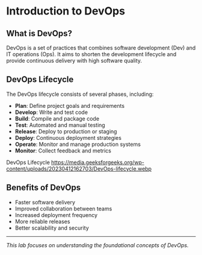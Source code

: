 

# Introduction to DevOps

## What is DevOps?

DevOps is a set of practices that combines software development (Dev) and IT operations (Ops). It aims to shorten the development lifecycle and provide continuous delivery with high software quality.

## DevOps Lifecycle

The DevOps lifecycle consists of several phases, including:

- **Plan**: Define project goals and requirements  
- **Develop**: Write and test code  
- **Build**: Compile and package code  
- **Test**: Automated and manual testing  
- **Release**: Deploy to production or staging  
- **Deploy**: Continuous deployment strategies  
- **Operate**: Monitor and manage production systems  
- **Monitor**: Collect feedback and metrics  

DevOps Lifecycle https://media.geeksforgeeks.org/wp-content/uploads/20230412162703/DevOps-lifecycle.webp

## Benefits of DevOps

- Faster software delivery  
- Improved collaboration between teams  
- Increased deployment frequency  
- More reliable releases  
- Better scalability and security  

---

*This lab focuses on understanding the foundational concepts of DevOps.*

